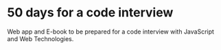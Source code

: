 # 50 days for a code interview

Web app and E-book to be prepared for a code interview with JavaScript and Web Technologies.
